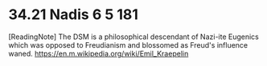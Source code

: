 # 34.21 Nadis 6 5 181

[ReadingNote] The DSM is a philosophical descendant of Nazi-ite Eugenics which was opposed to Freudianism and blossomed as Freud's influence waned. https://en.m.wikipedia.org/wiki/Emil_Kraepelin
